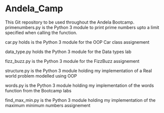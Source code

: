# Andela_Camp
This Git repository to be used throughout the Andela Bootcamp.
primenumbers.py is the Python 3 module to print prime numbers upto a limit specified when calling the function.

car.py holds is the Python 3 module for the OOP Car class assignement

data_type.py holds the Python 3 module for the Data types lab

fizz_buzz.py is the Python 3 module for the FizzBuzz assignement

structure.py is the Python 3 module holding my implementation of a Real world problem modelled using OOP

words.py is the Python 3 module holding my implementation of the words function from the Bootcamp labs

find_max_min.py is the Python 3 module holding my implementation of the maximum minimum numbers assignement


